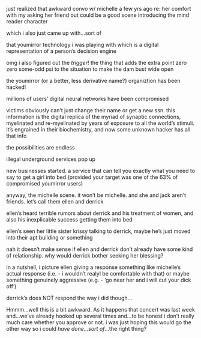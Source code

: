 just realized that awkward convo w/ michelle a few yrs ago re: her comfort with my asking her friend out could be a good scene introducing the mind reader character

which i also just came up with…sort of

that youmirror technology i was playing with which is a digital representation of a person’s decision engine

  

omg i also figured out the _trigger_! the thing that adds the extra point zero zero some-odd psi to the situation to make the dam bust wide open

the youmirror (or a better, less derivative name?) organiztion has been hacked!

millions of users’ digital neural networks have been compromised

victims obviously can’t just change their name or get a new ssn. this information is the digital replica of the myriad of synaptic connections, myelinated and re-myelinated by years of exposure to all the world’s stimuli. it’s engrained in their biochemistry, and now some unknown hacker has all that info

the possibilities are endless

illegal underground services pop up

new businesses started. a service that can tell you exactly what you need to say to get a girl into bed (provided your target was one of the 63% of compromised youmirror users)

  

anyway, the michelle scene. it won’t be michelle. and she and jack aren’t friends. let’s call them ellen and derrick

ellen’s heard terrible rumors about derrick and his treatment of women, and also his inexplicable success getting them into bed

ellen’s seen her little sister krissy talking to derrick, maybe he’s just moved into their apt building or something

nah it doesn’t make sense if ellen and derrick don’t already have some kind of relationship. why would derrick bother seeking her blessing?

in a nutshell, i picture ellen giving a response something like michelle’s actual response (i.e. - i wouldn’t realyl be comfortable with that) or maybe something genuinely aggressive (e.g. - ‘go near her and i will cut your dick off’)

derrick’s does NOT respond the way i did though…

Hmmm…well this is a bit awkward. As it happens that concert was last week and…we’ve already hooked up several times and…to be honest i don’t really much care whether you approve or not. i was just hoping this would go the other way so i could _have done…sort of_…the right thing?